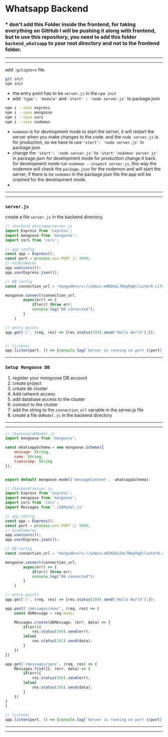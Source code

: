 # Whatsapp Backend

### * don't add this Folder inside the frontend, for taking everything on GitHub I will be pushing it along with frontend, but to use this repository, you need to add this folder `backend_whatsapp` to your root directory and not to the frontend folder.


---
---

add `.gitignore` file.

```sh
git init
npm init
```
* the entry point has to be `server.js` in the `npm init`
* add `'type': 'module'` and `'start' : 'node server.js'` to package.json 


```sh
npm i --save express
npm i --save mongoose
npm i --save cors
npm i --save nodemon
```

* `nodemon` is for development mode to start the server, it will restart the server when you make changes to the code. and the `node server.js` is for production, so we have to use `'start': 'node server.js'` in package.json
* change the `'start': 'node server.js'` to `'start`: `'nodemon server.js'` in package.json for development mode for production change it back. for development mode run `nodemon --inspect server.js`, this way the nodemon will check the `package.json` for the nodemon and will start the server, if there is no `nodemon` in the package.josn file the app will be crashed for the development mode.
* 
---
---

### `server.js`
create a file `server.js` in the backend directory.

```js
// /backend_whatsapp/server.js
import Express from 'express';
import mongoose from 'mongoose';
import cors from 'cors';

// app config
const app = Express();
const port = process.env.PORT || 9000;
// middleWares
app.use(cors());
app.use(Express.json());

// DB config
const connection_url = "mongodb+srv://admin:eHKDdaLTWepRq@cluster0.clfef.mongodb.net/myFirstDatabase?retryWrites=true&w=majority";

mongoose.connect(connection_url,
        async(err) => {
            if(err) throw err;
            console.log("DB connected");
        }
    )

// entry points
app.get('/', (req, res) => {res.status(200).send('Hello World');});


// listener
app.listen(port, () => {console.log(`Server is running on port ${port}`);})
```

---

### `Setup Mongoose DB`

1. register your mongoose DB account
2. create project
3. create db cluster
4. Add network access 
5. add database access to the cluster
6. connect to the cluster
7. add the string to the `connection_url` variable in the server.js file
8. create a file `dbModel.js` in the backend directory

---
---

```js
// /backend/dbModel.js
import mongoose from 'mongoose';

const whatsappSchema = new mongoose.Schema({
    message: String,
    name: String,
    timestamp: String
});


export default mongoose.model('messageContent',  whatsappSchema);
```

```js
// /backend/server.js
import Express from 'express';
import mongoose from 'mongoose';
import cors from 'cors';
import Messages from './dbModel.js'

// app config
const app = Express();
const port = process.env.PORT || 9000;
// middleWares
app.use(cors());
app.use(Express.json());

// DB config
const connection_url = "mongodb+srv://admin:eH2KDdLDaLTWepRq@cluster0.clfef.mongodb.net/myFirstDatabase?retryWrites=true&w=majority";

mongoose.connect(connection_url,
        async(err) => {
            if(err) throw err;
            console.log("DB connected");
        }
    )

// entry points
app.get('/', (req, res) => {res.status(200).send('Hello World');});

app.post('/messages/new/', (req, res) => {
    const dbMessage = req.body;

    Messages.create(dbMessage, (err, data) => {
        if(err){
            res.status(500).send(err);
        }else{
            res.status(201).send(data);
        }
    })
})

app.get('/messages/sync', (req, res) => {
    Messages.find({}, (err, data) => {
        if(err){
            res.status(500).send(err);
        }else{
            res.status(200).send(data);
        }
    })
}
)

// listener
app.listen(port, () => {console.log(`Server is running on port ${port}`);})
```


---
---







